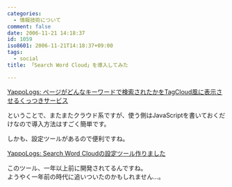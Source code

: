 ```yaml
---
categories:
  - 情報技術について
comment: false
date: 2006-11-21 14:18:37
id: 1059
iso8601: 2006-11-21T14:18:37+09:00
tags:
  - social
title: 「Search Word Cloud」を導入してみた

---
```


<div class="entry-body">
  <p><a title="YappoLogs: ページがどんなキーワードで検索されたかをTagCloud風に表示させるくっつきサービス" href="http://blog.yappo.jp/yappo/archives/000312.html">YappoLogs: ページがどんなキーワードで検索されたかをTagCloud風に表示させるくっつきサービス</a></p>

  <p>ということで、またまたクラウド系ですが、使う側はJavaScriptを書いておくだけなので導入方法はすごく簡単です。</p>

  <p>しかも、設定ツールがあるので便利ですね。</p>

  <p><a title="YappoLogs: Search Word Cloudの設定ツール作りました" href="http://blog.yappo.jp/yappo/archives/000316.html">YappoLogs: Search Word Cloudの設定ツール作りました</a></p>

  <p>このツール、一年以上前に開発されてるんですね。<br />
    ようやく一年前の時代に追いついたのかもしれません…。</p>
</div>
